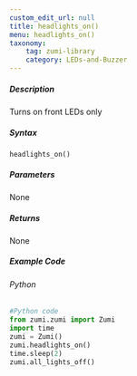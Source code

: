 ```yaml
---
custom_edit_url: null
title: headlights_on()
menu: headlights_on()
taxonomy:
    tag: zumi-library
    category: LEDs-and-Buzzer
---
```


##### Description
Turns on front LEDs only

##### Syntax
```headlights_on()```<br />

##### Parameters
None

##### Returns
None

##### Example Code
###### Python
```python
#Python code
from zumi.zumi import Zumi 
import time
zumi = Zumi()
zumi.headlights_on()
time.sleep(2)
zumi.all_lights_off()
```